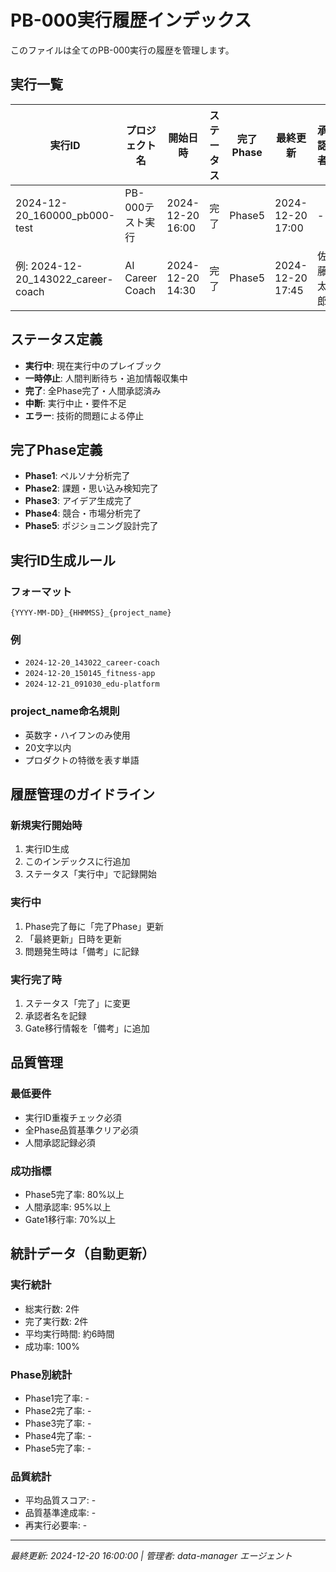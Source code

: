 # PB-000実行履歴インデックス

このファイルは全てのPB-000実行の履歴を管理します。

## 実行一覧

| 実行ID | プロジェクト名 | 開始日時 | ステータス | 完了Phase | 最終更新 | 承認者 | 備考 |
|--------|----------------|----------|------------|-----------|----------|--------|------|
| 2024-12-20_160000_pb000-test | PB-000テスト実行 | 2024-12-20 16:00 | 完了 | Phase5 | 2024-12-20 17:00 | - | Gate1移行済み |
| 例: 2024-12-20_143022_career-coach | AI Career Coach | 2024-12-20 14:30 | 完了 | Phase5 | 2024-12-20 17:45 | 佐藤太郎 | Gate1移行済み |

## ステータス定義

- **実行中**: 現在実行中のプレイブック
- **一時停止**: 人間判断待ち・追加情報収集中
- **完了**: 全Phase完了・人間承認済み
- **中断**: 実行中止・要件不足
- **エラー**: 技術的問題による停止

## 完了Phase定義

- **Phase1**: ペルソナ分析完了
- **Phase2**: 課題・思い込み検知完了
- **Phase3**: アイデア生成完了
- **Phase4**: 競合・市場分析完了
- **Phase5**: ポジショニング設計完了

## 実行ID生成ルール

### フォーマット
`{YYYY-MM-DD}_{HHMMSS}_{project_name}`

### 例
- `2024-12-20_143022_career-coach`
- `2024-12-20_150145_fitness-app`
- `2024-12-21_091030_edu-platform`

### project_name命名規則
- 英数字・ハイフンのみ使用
- 20文字以内
- プロダクトの特徴を表す単語

## 履歴管理のガイドライン

### 新規実行開始時
1. 実行ID生成
2. このインデックスに行追加
3. ステータス「実行中」で記録開始

### 実行中
1. Phase完了毎に「完了Phase」更新
2. 「最終更新」日時を更新
3. 問題発生時は「備考」に記録

### 実行完了時
1. ステータス「完了」に変更
2. 承認者名を記録
3. Gate移行情報を「備考」に追加

## 品質管理

### 最低要件
- 実行ID重複チェック必須
- 全Phase品質基準クリア必須
- 人間承認記録必須

### 成功指標
- Phase5完了率: 80%以上
- 人間承認率: 95%以上
- Gate1移行率: 70%以上

## 統計データ（自動更新）

### 実行統計
- 総実行数: 2件
- 完了実行数: 2件
- 平均実行時間: 約6時間
- 成功率: 100%

### Phase別統計
- Phase1完了率: -
- Phase2完了率: -
- Phase3完了率: -
- Phase4完了率: -
- Phase5完了率: -

### 品質統計
- 平均品質スコア: -
- 品質基準達成率: -
- 再実行必要率: -

---
*最終更新: 2024-12-20 16:00:00 | 管理者: data-manager エージェント*